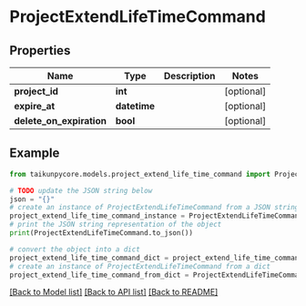 # ProjectExtendLifeTimeCommand


## Properties

Name | Type | Description | Notes
------------ | ------------- | ------------- | -------------
**project_id** | **int** |  | [optional] 
**expire_at** | **datetime** |  | [optional] 
**delete_on_expiration** | **bool** |  | [optional] 

## Example

```python
from taikunpycore.models.project_extend_life_time_command import ProjectExtendLifeTimeCommand

# TODO update the JSON string below
json = "{}"
# create an instance of ProjectExtendLifeTimeCommand from a JSON string
project_extend_life_time_command_instance = ProjectExtendLifeTimeCommand.from_json(json)
# print the JSON string representation of the object
print(ProjectExtendLifeTimeCommand.to_json())

# convert the object into a dict
project_extend_life_time_command_dict = project_extend_life_time_command_instance.to_dict()
# create an instance of ProjectExtendLifeTimeCommand from a dict
project_extend_life_time_command_from_dict = ProjectExtendLifeTimeCommand.from_dict(project_extend_life_time_command_dict)
```
[[Back to Model list]](../README.md#documentation-for-models) [[Back to API list]](../README.md#documentation-for-api-endpoints) [[Back to README]](../README.md)



